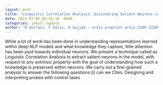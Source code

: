 ```yaml
--- 
layout: post 
title: "Linguistic Correlation Analysis: Discovering Salient Neurons in deepNLP models" 
date: 2022-07-02 02:42:16 -0400 
categories: jekyll update 
author: "N Durrani, F Dalvi, H Sajjad - arXiv preprint arXiv:2206.13288, 2022" 
--- 
```

While a lot of work has been done in understanding representations learned within deep NLP models and what knowledge they capture, little attention has been paid towards individual neurons. We present a technique called as Linguistic Correlation Analysis to extract salient neurons in the model, with respect to any extrinsic property-with the goal of understanding how such a knowledge is preserved within neurons. We carry out a fine-grained analysis to answer the following questions:(i) can we Cites: Designing and interpreting probes with control tasks